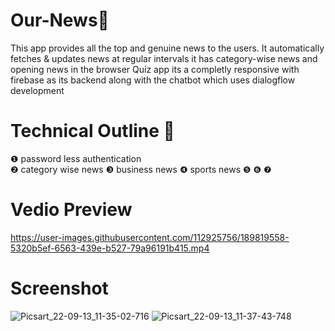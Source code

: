 # Our-News📰
 This app provides all the top and genuine news to the users. It automatically fetches & updates news at regular intervals it has category-wise news and opening news in the browser Quiz app its a completly responsive with firebase as its backend along with the chatbot which uses dialogflow development
# Technical Outline 📕
❶ password less authentication\
❷ category wise news
❸ business news
❹ sports news
❺ 
❻ 
❼
# Vedio Preview
https://user-images.githubusercontent.com/112925756/189819558-5320b5ef-6563-439e-b527-79a96191b415.mp4
# Screenshot
![Picsart_22-09-13_11-35-02-716](https://user-images.githubusercontent.com/112925756/189823107-5bce9650-2d71-4a31-8cf6-53f451a4cced.jpg)
![Picsart_22-09-13_11-37-43-748](https://user-images.githubusercontent.com/112925756/189823390-001d51e0-a6c6-4c72-a709-f3d947ad0b05.jpg)
